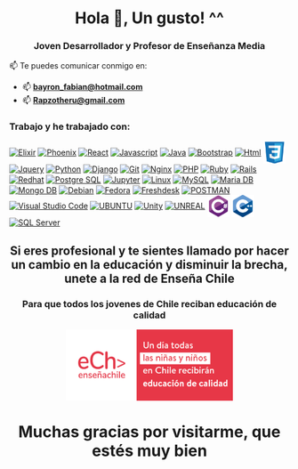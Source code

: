 <h1 align="center">Hola 👋, Un gusto! ^^ </h1>
<h3 align="center">Joven Desarrollador y Profesor de Enseñanza Media </h3>

📫 Te puedes comunicar conmigo en:
- 📫 **bayron_fabian@hotmail.com**
- 📫 **Rapzotheru@gmail.com**


<h3 align="left">Trabajo y he trabajado con:</h3>
<p align="left">
  <a href="https://elixir-lang.org" target="blank"><img align="center" src="https://www.vectorlogo.zone/logos/elixir-lang/elixir-lang-icon.svg" 
                                                                alt="Elixir" height="40" width="40" /></a> <!-- Elixir -->
 <a href="https://www.phoenixframework.org" target="blank"><img align="center" src="https://github.com/leungwensen/svg-icon/blob/master/dist/svg/logos/phoenix.svg" 
                                                                alt="Phoenix" height="40" width="40" /></a> <!-- Phoenix --> 
 <a href="https://es.reactjs.org" target="blank"><img align="center" src="https://www.vectorlogo.zone/logos/reactjs/reactjs-icon.svg" 
                                                                alt="React" height="40" width="40" /></a> <!-- React --> 
 <a href="https://www.javascript.com" target="blank"><img align="center" src="https://www.vectorlogo.zone/logos/javascript/javascript-icon.svg" 
                                                                alt="Javascript" height="40" width="40" /></a> <!-- Javascript --> 
 <a href="https://www.java.com/es/" target="blank"><img align="center" src="https://www.vectorlogo.zone/logos/java/java-icon.svg" 
                                                                alt="Java" height="40" width="40" /></a> <!-- Java --> 
 <a href="https://getbootstrap.com" target="blank"><img align="center" src="https://www.vectorlogo.zone/logos/getbootstrap/getbootstrap-icon.svg" 
                                                                alt="Bootstrap" height="40" width="40" /></a> <!-- Bootstrap--> 
 <a href="https://www.w3.org" target="blank"><img align="center" src="https://www.vectorlogo.zone/logos/w3_html5/w3_html5-icon.svg" 
                                                                alt="Html" height="40" width="40" /></a> <!-- html --> 
 <a href="https://www.w3.org/TR/css-page-3/" target="blank"><img align="center" src="https://github.com/devicons/devicon/blob/master/icons/css3/css3-original.svg" 
                                                                alt="CSS" height="40" width="40" /></a> <!-- CSS --> 
 <a href="https://jquery.com" target="blank"><img align="center" src="https://www.vectorlogo.zone/logos/jquery/jquery-icon.svg" 
                                                                alt="Jquery" height="40" width="40" /></a> <!-- Jquery --> 
 <a href="https://www.python.org" target="blank"><img align="center" src="https://www.vectorlogo.zone/logos/python/python-icon.svg" 
                                                                alt="Python" height="40" width="40" /></a> <!-- Python --> 
 <a href="https://www.djangoproject.com" target="blank"><img align="center" src="https://www.vectorlogo.zone/logos/djangoproject/djangoproject-icon.svg" 
                                                                alt="Django" height="40" width="40" /></a> <!-- Django --> 
 <a href="https://git-scm.com" target="blank"><img align="center" src="https://www.vectorlogo.zone/logos/git-scm/git-scm-icon.svg" 
                                                                alt="Git" height="40" width="40" /></a> <!-- Git --> 
  <a href="https://www.nginx.com" target="blank"><img align="center" src="https://www.vectorlogo.zone/logos/nginx/nginx-icon.svg" 
                                                                alt="Nginx" height="40" width="40" /></a> <!-- Nginx --> 
  <a href="https://www.php.net" target="blank"><img align="center" src="https://www.vectorlogo.zone/logos/php/php-icon.svg" 
                                                                alt="PHP" height="40" width="40" /></a> <!-- PHP --> 
  <a href="https://www.ruby-lang.org/es/" target="blank"><img align="center" src="https://www.vectorlogo.zone/logos/ruby-lang/ruby-lang-icon.svg" 
                                                                alt="Ruby" height="40" width="40" /></a> <!-- Ruby--> 
  <a href="https://rubyonrails.org" target="blank"><img align="center" src="https://github.com/leungwensen/svg-icon/blob/master/dist/svg/logos/rails.svg" 
                                                                alt="Rails" height="40" width="40" /></a> <!-- Rails --> 
  <a href="https://www.redhat.com/es" target="blank"><img align="center" src="https://www.vectorlogo.zone/logos/redhat/redhat-icon.svg" 
                                                                alt="Redhat" height="40" width="40" /></a> <!-- Redhat --> 
  <a href="https://www.postgresql.org" target="blank"><img align="center" src="https://www.vectorlogo.zone/logos/postgresql/postgresql-icon.svg" 
                                                                alt="Postgre SQL" height="40" width="40" /></a> <!-- PostgreSQL --> 
  <a href="https://jupyter.org" target="blank"><img align="center" src="https://www.vectorlogo.zone/logos/jupyter/jupyter-icon.svg" 
                                                                alt="Jupyter" height="40" width="40" /></a> <!-- Jupyter --> 
  <a href="https://getgnulinux.org/es/" target="blank"><img align="center" src="https://www.vectorlogo.zone/logos/linux/linux-icon.svg" 
                                                                alt="Linux" height="40" width="40" /></a> <!-- Linux --> 
  <a href="https://www.mysql.com" target="blank"><img align="center" src="https://github.com/leungwensen/svg-icon/blob/master/dist/svg/logos/mysql.svg" 
                                                                alt="MySQL" height="40" width="40" /></a> <!-- MySQL --> 
  <a href="https://mariadb.org" target="blank"><img align="center" src="https://www.vectorlogo.zone/logos/mariadb/mariadb-icon.svg" 
                                                                alt="Maria DB" height="40" width="40" /></a> <!-- mariadb --> 
  <a href="https://www.mongodb.com/es" target="blank"><img align="center" src="https://www.vectorlogo.zone/logos/mongodb/mongodb-icon.svg" 
                                                                alt="Mongo DB" height="40" width="40" /></a> <!-- mongoDB --> 
  <a href="https://www.debian.org/index.es.html" target="blank"><img align="center" src="https://www.vectorlogo.zone/logos/debian/debian-icon.svg" 
                                                                alt="Debian" height="40" width="40" /></a> <!-- Debian --> 
  <a href="https://getfedora.org/es/" target="blank"><img align="center" src="https://www.vectorlogo.zone/logos/getfedora/getfedora-icon.svg" 
                                                                alt="Fedora" height="40" width="40" /></a> <!-- Fedora --> 
  <a href="https://freshdesk.com" target="blank"><img align="center" src="https://www.vectorlogo.zone/logos/freshdesk/freshdesk-icon.svg" 
                                                                alt="Freshdesk" height="40" width="40" /></a> <!-- freshdesk --> 
  <a href="https://www.postman.com" target="blank"><img align="center" src="https://www.vectorlogo.zone/logos/getpostman/getpostman-icon.svg" 
                                                                alt="POSTMAN" height="40" width="40" /></a> <!-- POSTMAN --> 
  <a href="https://code.visualstudio.com" target="blank"><img align="center" src="https://www.vectorlogo.zone/logos/visualstudio_code/visualstudio_code-icon.svg" 
                                                                alt="Visual Studio Code" height="40" width="40" /></a> <!-- Visualstudio --> 
  <a href="https://ubuntu.com" target="blank"><img align="center" src="https://www.vectorlogo.zone/logos/ubuntu/ubuntu-icon.svg" 
                                                                alt="UBUNTU" height="40" width="40" /></a> <!-- UBUNTU --> 
  <a href="https://unity.com/es" target="blank"><img align="center" src="https://www.vectorlogo.zone/logos/unity3d/unity3d-icon.svg" 
                                                                alt="Unity" height="40" width="40" /></a> <!-- UNITY --> 
  <a href="https://www.unrealengine.com/en-US/" target="blank"><img align="center" src="https://cdn.jsdelivr.net/npm/simple-icons@4.3.0/icons/unrealengine.svg" 
                                                                alt="UNREAL" height="40" width="40" /></a> <!-- UNREAL --> 
  <a href="https://docs.microsoft.com/en-us/dotnet/csharp/" target="blank"><img align="center" src="https://github.com/devicons/devicon/blob/master/icons/csharp/csharp-original.svg" 
                                                                alt="C SHARP" height="40" width="40" /></a> <!-- C SHARP --> 
  <a href="https://docs.microsoft.com/en-us/dotnet/" target="blank"><img align="center" src="https://github.com/devicons/devicon/blob/master/icons/cplusplus/cplusplus-original.svg" 
                                                                alt="C++" height="40" width="40" /></a> <!-- C ++ --> 
  <a href="https://www.microsoft.com/" target="blank"><img align="center" src="https://www.svgrepo.com/show/303229/microsoft-sql-server-logo.svg" 
                                                                alt="SQL Server" height="40" width="40" /></a> <!-- SQL Server --> 
</p>

<h2 align="Center">Si eres profesional y te sientes llamado por hacer un cambio en la educación y disminuir la brecha, unete a la red de Enseña Chile</h2>
<h3 align="Center">Para que todos los jovenes de Chile reciban educación de calidad</h3>

<p align="Center">
  <a href="http://www.ensenachile.cl/colegios" target="blank"><img align="center" src="Img/logo.gif"
                                                                 alt="Enseña Chile" width="300px" /></a> <!-- Enseña Chile --> 
</p>
<h1 align="Center">Muchas gracias por visitarme, que estés muy bien</h1>


<!--
**fvrby/Fvrby** is a ✨ _special_ ✨ repository because its `README.md` (this file) appears on your GitHub profile.

Here are some ideas to get you started:

- 🔭 I’m currently working on ...
- 🌱 I’m currently learning ...
- 👯 I’m looking to collaborate on ...
- 🤔 I’m looking for help with ...
- 💬 Ask me about ...
- 📫 How to reach me: ...
- 😄 Pronouns: ...
- ⚡ Fun fact: ...
-->
  
